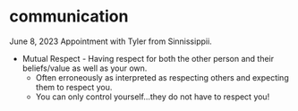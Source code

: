 # communication

June 8, 2023 Appointment with Tyler from Sinnissippii.
* Mutual Respect - Having respect for both the other person and their beliefs/value as well as your own. 
  * Often erroneously as interpreted as respecting others and expecting them to respect you.
  * You can only control yourself...they do not have to respect you!